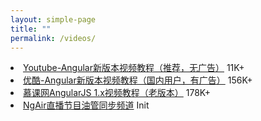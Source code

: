 ```yaml
---
layout: simple-page
title: ""
permalink: /videos/
---
```


<div class="list-group">
    <li class="list-group-item justify-content-between list-group-item-success">
        <a href="https://www.youtube.com/playlist?list=PLbhC27Bf6WlnJReRfmuH5FCrWLXYwrFtO" target="_blank">Youtube-Angular新版本视频教程（推荐，无广告）</a>
        <span class="badge badge-default badge-pill">11K+</span>
    </li>
    <li class="list-group-item justify-content-between">
        <a href="http://id.tudou.com/damoqiongqiu" target="_blank">优酷-Angular新版本视频教程（国内用户，有广告）</a>
        <span class="badge badge-default badge-pill">156K+</span>
    </li>
    <li class="list-group-item justify-content-between">
        <a href="http://www.imooc.com/learn/156" target="_blank">慕课网AngularJS 1.x视频教程（老版本）</a>
        <span class="badge badge-default badge-pill">178K+</span>
    </li>
    <li class="list-group-item justify-content-between">
        <a href="http://list.youku.com/albumlist/show/id_50945336.html" target="_blank">NgAir直播节目油管同步频道</a>
        <span class="badge badge-default badge-pill">Init</span>
    </li>
</div>